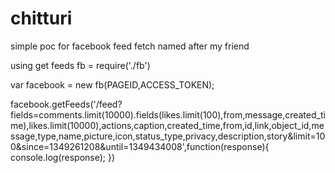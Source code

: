 chitturi
========

simple poc for facebook feed fetch named after my friend

using get feeds
fb = require('./fb')

var facebook =  new fb(PAGEID,ACCESS_TOKEN);

facebook.getFeeds('/feed?fields=comments.limit(10000).fields(likes.limit(100),from,message,created_time),likes.limit(10000),actions,caption,created_time,from,id,link,object_id,message,type,name,picture,icon,status_type,privacy,description,story&limit=100&since=1349261208&until=1349434008',function(response){
    console.log(response);
})
